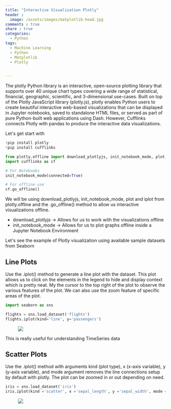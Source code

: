 ```yaml
---
title: "Interactive Visualization Plotly"
header :
  image: /assets/images/matplotlib-head.jpg
comments : true
share : true
categories:
  - Python
tags:
  - Machine Learning
  - Python
  - Matplotlib
  - Plotly
 

---
```


The plotly Python library is an interactive, open-source plotting library that supports over 40 unique chart types covering a wide range of statistical, financial, geographic, scientific, and 3-dimensional use-cases. Built on top of the Plotly JavaScript library (plotly.js), plotly enables Python users to create beautiful interactive web-based visualizations that can be displayed in Jupyter notebooks, saved to standalone HTML files, or served as part of pure Python-built web applications using Dash. However, Cufflinks connects Plotly with pandas to produce the interactive data visualizations.

Let's get start with

```python
!pip install plotly
!pip install cufflinks

from plotly.offline import download_plotlyjs, init_notebook_mode, plot, iplot
import cufflinks as cf

# For Notebooks
init_notebook_mode(connected=True)

# For offline use
cf.go_offline()
```

We will be using download_plotlyjs, init_notebook_mode, plot and iplot from plotly.offline and the .go_offline() method to allow us interactive visualizations offline.

- download_plotlyjs -> Allows for us to work with the visualizations offline
- init_notebook_mode -> Allows for us to plot graphs offline inside a Jupyter Notebook Environment

Let's see the example of Plotly visualization using available sample datasets from Seaborn

## Line Plots

Use the .iplot() method to generate a line plot with the dataset. This plot allows us to click on the elements in the legend to hide and display context which is pretty neat. My the cursor to the top right of the plot to observe the various features of the plot. We can also use the zoom feature of specific areas of the plot.

```python
import seaborn as sns

flights = sns.load_dataset('flights')
flights.iplot(kind='line', y='passengers')
```

<figure>
    <img src="https://i.ibb.co/XV381jr/ezgif-2-1791205089be.gif">
</figure>

This is really useful for understanding TimeSeries data 

## Scatter Plots

Use the .iplot() method with arguments kind (plot type), x (x-axis variable), y (y-axis variable), and mode argument removes the line connections setup by default with plotly. The plot can be zoomed in or out depending on need.

```python
iris = sns.load_dataset('iris')
iris.iplot(kind ='scatter', x ='sepal_length', y ='sepal_width', mode ='markers') 
```

<figure>
    <img src="https://i.ibb.co/zrX1SKX/ezgif-2-a281e19dfc8e.gif">
</figure>


